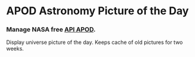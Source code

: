 # APOD Astronomy Picture of the Day

### Manage NASA free [API APOD](https://api.nasa.gov/api.html#apod).

Display universe picture of the day. Keeps cache of old pictures for two weeks.
